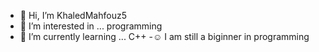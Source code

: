 - 👋 Hi, I’m KhaledMahfouz5
- 👀 I’m interested in ... programming 
- 🌱 I’m currently learning ... C++
-☺️ I am still a biginner in programming 
 
<!---
KhaledMahfouz5/KhaledMahfouz5 is a ✨ special ✨ repository because its `README.md` (this file) appears on your GitHub profile.
You can click the Preview link to take a look at your changes.
--->

